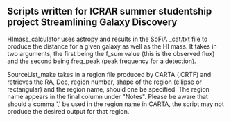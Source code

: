 ## Scripts written for ICRAR summer studentship project Streamlining Galaxy Discovery

HImass_calculator uses astropy and results in the SoFiA _cat.txt file to produce the distance for a given galaxy as well as the HI mass. It takes in two arguments, the first being the f_sum value (this is the observed flux) and the second being freq_peak (peak frequency for a detection).

SourceList_make takes in a region file produced by CARTA (.CRTF) and retrieves the RA, Dec, region number, shape of the region (ellipse or rectangular) and the region name, should one be specified. The region name appears in the final column under "Notes".
Please be aware that should a comma ',' be used in the region name in CARTA, the script may not produce the desired output for that region.
